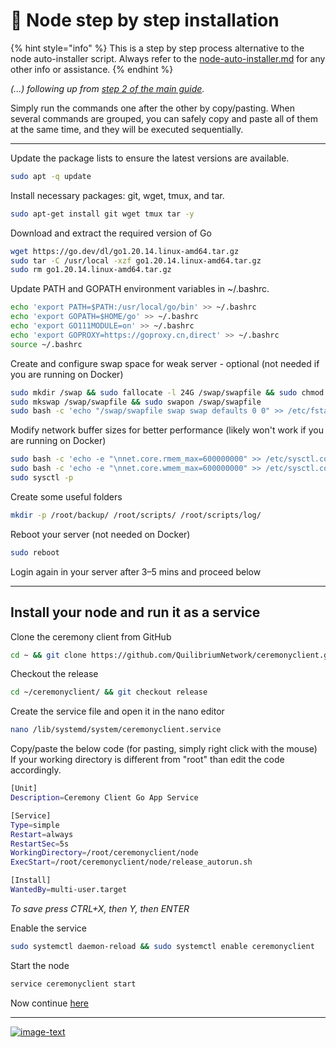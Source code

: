 # 🔢 Node step by step installation

{% hint style="info" %}
This is a step by step process alternative to the node auto-installer script. Always refer to the  [node-auto-installer.md](../node-auto-installer.md "mention") for any other info or assistance.
{% endhint %}

_(...) following up from_ [_step 2 of the main guide_](https://docs.quilibrium.one/quilibrium-node-setup-guide/node-auto-installer#id-2-install-ubuntu)_._

Simply run the commands one after the other by copy/pasting. When several commands are grouped, you can safely copy and paste all of them at the same time, and they will be executed sequentially.

***

Update the package lists to ensure the latest versions are available.

```bash
sudo apt -q update
```

Install necessary packages: git, wget, tmux, and tar.

```bash
sudo apt-get install git wget tmux tar -y
```

Download and extract the required version of Go

```bash
wget https://go.dev/dl/go1.20.14.linux-amd64.tar.gz
sudo tar -C /usr/local -xzf go1.20.14.linux-amd64.tar.gz
sudo rm go1.20.14.linux-amd64.tar.gz
```

Update PATH and GOPATH environment variables in \~/.bashrc.

```bash
echo 'export PATH=$PATH:/usr/local/go/bin' >> ~/.bashrc
echo 'export GOPATH=$HOME/go' >> ~/.bashrc
echo 'export GO111MODULE=on' >> ~/.bashrc
echo 'export GOPROXY=https://goproxy.cn,direct' >> ~/.bashrc
source ~/.bashrc
```

Create and configure swap space for weak server - optional (not needed if you are running on Docker)

```bash
sudo mkdir /swap && sudo fallocate -l 24G /swap/swapfile && sudo chmod 600 /swap/swapfile
sudo mkswap /swap/swapfile && sudo swapon /swap/swapfile
sudo bash -c 'echo "/swap/swapfile swap swap defaults 0 0" >> /etc/fstab'
```

Modify network buffer sizes for better performance (likely won't work if you are running on Docker)

```bash
sudo bash -c 'echo -e "\nnet.core.rmem_max=600000000" >> /etc/sysctl.conf'
sudo bash -c 'echo -e "\nnet.core.wmem_max=600000000" >> /etc/sysctl.conf'
sudo sysctl -p
```

Create some useful folders

```bash
mkdir -p /root/backup/ /root/scripts/ /root/scripts/log/
```

Reboot your server (not needed on Docker)

```bash
sudo reboot
```

Login again in your server after 3–5 mins and proceed below

***

## Install your node and run it as a service

Clone the ceremony client from GitHub

```bash
cd ~ && git clone https://github.com/QuilibriumNetwork/ceremonyclient.git
```

Checkout the release

```bash
cd ~/ceremonyclient/ && git checkout release
```

Create the service file and open it in the nano editor

```bash
nano /lib/systemd/system/ceremonyclient.service
```

Copy/paste the below code (for pasting, simply right click with the mouse)\
If your working directory is different from "root" than edit the code accordingly.

```bash
[Unit]
Description=Ceremony Client Go App Service

[Service]
Type=simple
Restart=always
RestartSec=5s
WorkingDirectory=/root/ceremonyclient/node
ExecStart=/root/ceremonyclient/node/release_autorun.sh

[Install]
WantedBy=multi-user.target

```

_To save press CTRL+X, then Y, then ENTER_

Enable the service

```bash
sudo systemctl daemon-reload && sudo systemctl enable ceremonyclient
```

Start the node

```bash
service ceremonyclient start
```

Now continue [here](https://docs.quilibrium.one/quilibrium-node-setup-guide/node-auto-installer#id-5-let-the-node-run)

***

[![image-text](https://accademiainfinita.it/extra-contents/quil-best-providers-banner-square.jpg)](https://iri.quest/quil-best-server-providers)
